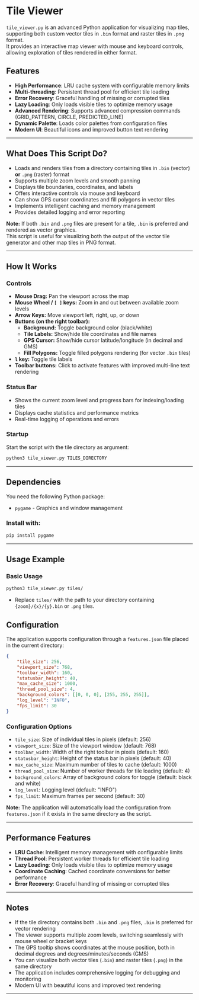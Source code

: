 # Tile Viewer

`tile_viewer.py` is an advanced Python application for visualizing map tiles, supporting both custom vector tiles in `.bin` format and raster tiles in `.png` format.  
It provides an interactive map viewer with mouse and keyboard controls, allowing exploration of tiles rendered in either format.

## Features

- **High Performance**: LRU cache system with configurable memory limits
- **Multi-threading**: Persistent thread pool for efficient tile loading
- **Error Recovery**: Graceful handling of missing or corrupted tiles
- **Lazy Loading**: Only loads visible tiles to optimize memory usage
- **Advanced Rendering**: Supports advanced compression commands (GRID_PATTERN, CIRCLE, PREDICTED_LINE)
- **Dynamic Palette**: Loads color palettes from configuration files
- **Modern UI**: Beautiful icons and improved button text rendering

---

## What Does This Script Do?

- Loads and renders tiles from a directory containing tiles in `.bin` (vector) **or** `.png` (raster) format
- Supports multiple zoom levels and smooth panning
- Displays tile boundaries, coordinates, and labels
- Offers interactive controls via mouse and keyboard
- Can show GPS cursor coordinates and fill polygons in vector tiles
- Implements intelligent caching and memory management
- Provides detailed logging and error reporting

**Note:** If both `.bin` and `.png` files are present for a tile, `.bin` is preferred and rendered as vector graphics.  
This script is useful for visualizing both the output of the vector tile generator and other map tiles in PNG format.

---

## How It Works

### Controls

- **Mouse Drag:** Pan the viewport across the map
- **Mouse Wheel / `[ ]` keys:** Zoom in and out between available zoom levels
- **Arrow Keys:** Move viewport left, right, up, or down
- **Buttons (on the right toolbar):**
    - **Background:** Toggle background color (black/white)
    - **Tile Labels:** Show/hide tile coordinates and file names
    - **GPS Cursor:** Show/hide cursor latitude/longitude (in decimal and GMS)
    - **Fill Polygons:** Toggle filled polygons rendering (for vector `.bin` tiles)
- **`l` key:** Toggle tile labels
- **Toolbar buttons:** Click to activate features with improved multi-line text rendering

### Status Bar

- Shows the current zoom level and progress bars for indexing/loading tiles
- Displays cache statistics and performance metrics
- Real-time logging of operations and errors

### Startup

Start the script with the tile directory as argument:

```sh
python3 tile_viewer.py TILES_DIRECTORY
```

---

## Dependencies

You need the following Python package:

- `pygame` - Graphics and window management

### Install with:

```sh
pip install pygame
```

---

## Usage Example

### Basic Usage

```sh
python3 tile_viewer.py tiles/
```

- Replace `tiles/` with the path to your directory containing `{zoom}/{x}/{y}.bin` or `.png` tiles.

## Configuration

The application supports configuration through a `features.json` file placed in the current directory:

```json
{
    "tile_size": 256,
    "viewport_size": 768,
    "toolbar_width": 160,
    "statusbar_height": 40,
    "max_cache_size": 1000,
    "thread_pool_size": 4,
    "background_colors": [[0, 0, 0], [255, 255, 255]],
    "log_level": "INFO",
    "fps_limit": 30
}
```

### Configuration Options

- `tile_size`: Size of individual tiles in pixels (default: 256)
- `viewport_size`: Size of the viewport window (default: 768)
- `toolbar_width`: Width of the right toolbar in pixels (default: 160)
- `statusbar_height`: Height of the status bar in pixels (default: 40)
- `max_cache_size`: Maximum number of tiles to cache (default: 1000)
- `thread_pool_size`: Number of worker threads for tile loading (default: 4)
- `background_colors`: Array of background colors for toggle (default: black and white)
- `log_level`: Logging level (default: "INFO")
- `fps_limit`: Maximum frames per second (default: 30)

**Note:** The application will automatically load the configuration from `features.json` if it exists in the same directory as the script.

---

## Performance Features

- **LRU Cache**: Intelligent memory management with configurable limits
- **Thread Pool**: Persistent worker threads for efficient tile loading
- **Lazy Loading**: Only loads visible tiles to optimize memory usage
- **Coordinate Caching**: Cached coordinate conversions for better performance
- **Error Recovery**: Graceful handling of missing or corrupted tiles

---

## Notes

- If the tile directory contains both `.bin` and `.png` files, `.bin` is preferred for vector rendering
- The viewer supports multiple zoom levels, switching seamlessly with mouse wheel or bracket keys
- The GPS tooltip shows coordinates at the mouse position, both in decimal degrees and degrees/minutes/seconds (GMS)
- You can visualize both vector tiles (`.bin`) and raster tiles (`.png`) in the same directory
- The application includes comprehensive logging for debugging and monitoring
- Modern UI with beautiful icons and improved text rendering

---
